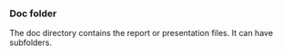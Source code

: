 ### Doc folder

The doc directory contains the report or presentation files. It can have subfolders.  


